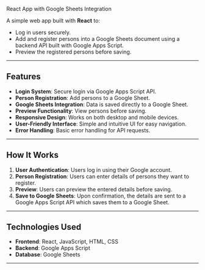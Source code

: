 React App with Google Sheets Integration

A simple web app built with **React** to:
- Log in users securely.
- Add and register persons into a Google Sheets document using a backend API built with Google Apps Script.
- Preview the registered persons before saving.

---

## Features
- **Login System**: Secure login via Google Apps Script API.
- **Person Registration**: Add persons to a Google Sheet.
- **Google Sheets Integration**: Data is saved directly to a Google Sheet.
- **Preview Functionality**: View persons before saving.
- **Responsive Design**: Works on both desktop and mobile devices.
- **User-Friendly Interface**: Simple and intuitive UI for easy navigation.
- **Error Handling**: Basic error handling for API requests.

---

## How It Works
1. **User Authentication**: Users log in using their Google account.
2. **Person Registration**: Users can enter details of persons they want to register.
3. **Preview**: Users can preview the entered details before saving.
4. **Save to Google Sheets**: Upon confirmation, the details are sent to a Google Apps Script API which saves them to a Google Sheet.

---

## Technologies Used
- **Frontend**: React, JavaScript, HTML, CSS
- **Backend**: Google Apps Script
- **Database**: Google Sheets

---
